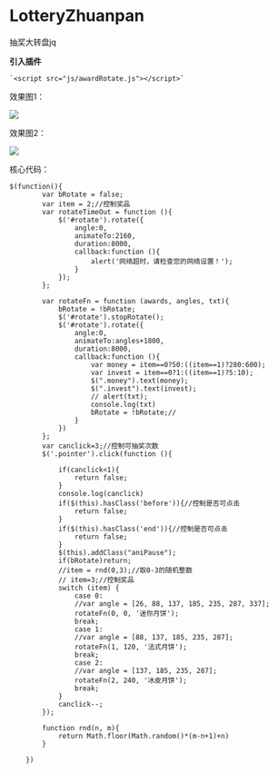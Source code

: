 # LotteryZhuanpan
抽奖大转盘jq

**引入插件**

    `<script src="js/awardRotate.js"></script>`

效果图1：

![](https://i.imgur.com/I7PmLSM.png)

效果图2：

![](https://i.imgur.com/UqxtBHG.gif)

核心代码：

    $(function(){
			var bRotate = false;
			var item = 2;//控制奖品
			var rotateTimeOut = function (){
				$('#rotate').rotate({
					angle:0,
					animateTo:2160,
					duration:8000,
					callback:function (){
						alert('网络超时，请检查您的网络设置！');
					}
				});
			};
			
			var rotateFn = function (awards, angles, txt){
				bRotate = !bRotate;
				$('#rotate').stopRotate();
				$('#rotate').rotate({
					angle:0,
					animateTo:angles+1800,
					duration:8000,
					callback:function (){
						var money = item==0?50:((item==1)?280:600);
						var invest = item==0?1:((item==1)?5:10);
						$(".money").text(money);
						$(".invest").text(invest);
						// alert(txt);
						console.log(txt)
						bRotate = !bRotate;//
					}
				})
			};
			var canclick=3;//控制可抽奖次数
			$('.pointer').click(function (){
				
				if(canclick<1){
					return false;
				}
				console.log(canclick)
				if($(this).hasClass('before')){//控制是否可点击
					return false;
				}
				if($(this).hasClass('end')){//控制是否可点击
					return false;	
				}
				$(this).addClass("aniPause");
				if(bRotate)return;
				//item = rnd(0,3);//取0-3的随机整数
				// item=3;//控制奖品
				switch (item) {
					case 0:
					//var angle = [26, 88, 137, 185, 235, 287, 337];
					rotateFn(0, 0, '迷你月饼');
					break;
					case 1:
					//var angle = [88, 137, 185, 235, 287];
					rotateFn(1, 120, '法式月饼');
					break;
					case 2:
					//var angle = [137, 185, 235, 287];
					rotateFn(2, 240, '冰皮月饼');
					break;
				}
				canclick--;
			});

			function rnd(n, m){
				return Math.floor(Math.random()*(m-n+1)+n)
			}

		})
